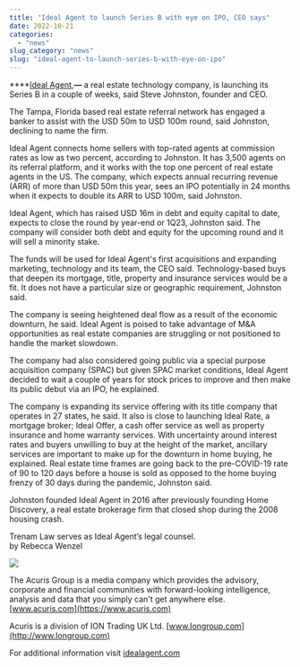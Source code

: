 ```yaml
---
title: "Ideal Agent to launch Series B with eye on IPO, CEO says"
date: 2022-10-21
categories: 
  - "news"
slug_category: "news"
slug: "ideal-agent-to-launch-series-b-with-eye-on-ipo"
---
```


****[Ideal Agent](https://idealagent.com/?utm_source=blog&utm_medium=press_release&utm_campaign=seriesb),**—** a real estate technology company, is launching its Series B in a couple of weeks, said Steve Johnston, founder and CEO.  
  
The Tampa, Florida based real estate referral network has engaged a banker to assist with the USD 50m to USD 100m round, said Johnston, declining to name the firm.  
  
Ideal Agent connects home sellers with top-rated agents at commission rates as low as two percent, according to Johnston. It has 3,500 agents on its referral platform, and it works with the top one percent of real estate agents in the US. The company, which expects annual recurring revenue (ARR) of more than USD 50m this year, sees an IPO potentially in 24 months when it expects to double its ARR to USD 100m, said Johnston.  
  
Ideal Agent, which has raised USD 16m in debt and equity capital to date, expects to close the round by year-end or 1Q23, Johnston said. The company will consider both debt and equity for the upcoming round and it will sell a minority stake.  
  
The funds will be used for Ideal Agent's first acquisitions and expanding marketing, technology and its team, the CEO said. Technology-based buys that deepen its mortgage, title, property and insurance services would be a fit. It does not have a particular size or geographic requirement, Johnston said.  
  
The company is seeing heightened deal flow as a result of the economic downturn, he said. Ideal Agent is poised to take advantage of M&A opportunities as real estate companies are struggling or not positioned to handle the market slowdown.  
  
The company had also considered going public via a special purpose acquisition company (SPAC) but given SPAC market conditions, Ideal Agent decided to wait a couple of years for stock prices to improve and then make its public debut via an IPO, he explained.  
  
The company is expanding its service offering with its title company that operates in 27 states, he said. It also is close to launching Ideal Rate, a mortgage broker; Ideal Offer, a cash offer service as well as property insurance and home warranty services. With uncertainty around interest rates and buyers unwilling to buy at the height of the market, ancillary services are important to make up for the downturn in home buying, he explained. Real estate time frames are going back to the pre-COVID-19 rate of 90 to 120 days before a house is sold as opposed to the home buying frenzy of 30 days during the pandemic, Johnston said.  
  
Johnston founded Ideal Agent in 2016 after previously founding Home Discovery, a real estate brokerage firm that closed shop during the 2008 housing crash.  
  
Trenam Law serves as Ideal Agent’s legal counsel.  
by Rebecca Wenzel  
  
![](images/logo.jpg)  
  
The Acuris Group is a media company which provides the advisory, corporate and financial communities with forward-looking intelligence, analysis and data that you simply can't get anywhere else. [www.acuris.com](https://www.acuris.com)  
  
Acuris is a division of ION Trading UK Ltd. [www.Iongroup.com](http://www.Iongroup.com)  
  
For additional information visit [idealagent.com](https://idealagent.com/?utm_source=blog&utm_medium=press_release&utm_campaign=seriesb)   
                                                                                              

###
